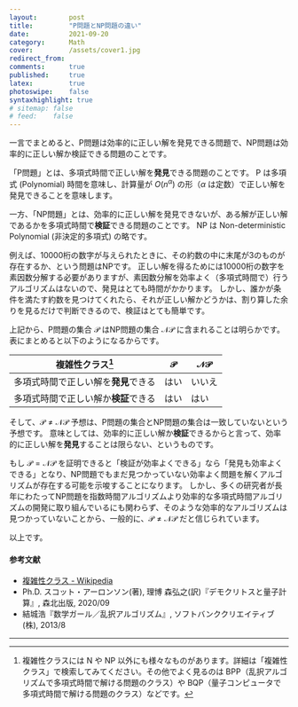 ```yaml
---
layout:        post
title:         "P問題とNP問題の違い"
date:          2021-09-20
category:      Math
cover:         /assets/cover1.jpg
redirect_from:
comments:      true
published:     true
latex:         true
photoswipe:    false
syntaxhighlight: true
# sitemap: false
# feed:    false
---
```


一言でまとめると、P問題は効率的に正しい解を発見できる問題で、NP問題は効率的に正しい解か検証できる問題のことです。

「P問題」とは、多項式時間で正しい解を**発見**できる問題のことです。
P は多項式 (Polynomial) 時間を意味し、計算量が $O(n^\alpha)$ の形（$\alpha$ は定数）で正しい解を発見できることを意味します。

一方、「NP問題」とは、効率的に正しい解を発見できないが、ある解が正しい解であるかを多項式時間で**検証**できる問題のことです。
NP は Non-deterministic Polynomial (非決定的多項式) の略です。

例えば、10000桁の数字が与えられたときに、その約数の中に末尾が3のものが存在するか、という問題はNPです。
正しい解を得るためには10000桁の数字を素因数分解する必要がありますが、素因数分解を効率よく（多項式時間で）行うアルゴリズムはないので、発見はとても時間がかかります。
しかし、誰かが条件を満たす約数を見つけてくれたら、それが正しい解かどうかは、割り算した余りを見るだけで判断できるので、検証はとても簡単です。

上記から、P問題の集合 $\mathcal{P}$ はNP問題の集合 $\mathcal{NP}$ に含まれることは明らかです。
表にまとめると以下のようになるからです。

| 複雑性クラス[^1] | $\mathcal{P}$ | $\mathcal{NP}$ |
|--------------------------------|-----|-----|
| 多項式時間で正しい解を**発見**できる | はい | いいえ |
| 多項式時間で正しい解か**検証**できる | はい | はい   |

そして、$\mathcal{P} \ne \mathcal{NP}$ 予想は、P問題の集合とNP問題の集合は一致していないという予想です。
意味としては、効率的に正しい解か**検証**できるからと言って、効率的に正しい解を**発見**することは限らない、というものです。

もし $\mathcal{P} = \mathcal{NP}$ を証明できると「検証が効率よくできる」なら「発見も効率よくできる」となり、NP問題でもまだ見つかっていない効率よく問題を解くアルゴリズムが存在する可能を示唆することになります。
しかし、多くの研究者が長年にわたってNP問題を指数時間アルゴリズムより効率的な多項式時間アルゴリズムの開発に取り組んでいるにも関わらず、そのような効率的なアルゴリズムは見つかっていないことから、一般的に、$\mathcal{P} \ne \mathcal{NP}$ だと信じられています。

以上です。

[^1]: 複雑性クラスには N や NP 以外にも様々なものがあります。詳細は「複雑性クラス」で検索してみてください。その他でよく見るのは BPP（乱択アルゴリズムで多項式時間で解ける問題のクラス）や BQP（量子コンピュータで多項式時間で解ける問題のクラス）などです。

#### 参考文献

- [複雑性クラス - Wikipedia](https://ja.wikipedia.org/wiki/%E8%A4%87%E9%9B%91%E6%80%A7%E3%82%AF%E3%83%A9%E3%82%B9)
- Ph.D. スコット・アーロンソン(著), 理博 森弘之(訳)『デモクリトスと量子計算』, 森北出版, 2020/09
- 結城浩『数学ガール／乱択アルゴリズム』, ソフトバンククリエイティブ(株), 2013/8

---
